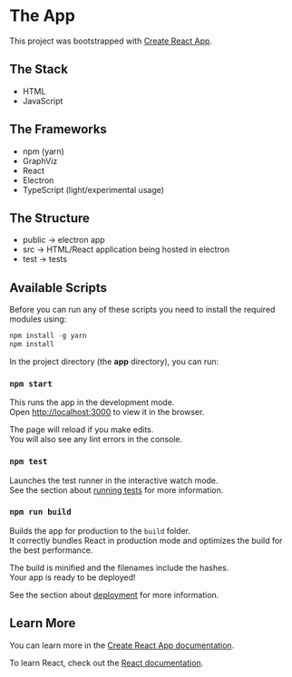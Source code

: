 # The App

This project was bootstrapped with [Create React App](https://github.com/facebook/create-react-app).

## The Stack

* HTML
* JavaScript

## The Frameworks

* npm (yarn)
* GraphViz
* React
* Electron
* TypeScript (light/experimental usage)

## The Structure

- public ->  electron app 
- src -> HTML/React application being hosted in electron
- test -> tests

## Available Scripts

Before you can run any of these scripts you need to install the required modules using:

```js
npm install -g yarn
npm install
```

In the project directory (the **app** directory), you can run:

### `npm start`

This runs the app in the development mode.<br>
Open [http://localhost:3000](http://localhost:3000) to view it in the browser.

The page will reload if you make edits.<br>
You will also see any lint errors in the console.

### `npm test`

Launches the test runner in the interactive watch mode.<br>
See the section about [running tests](https://facebook.github.io/create-react-app/docs/running-tests) for more information.

### `npm run build`

Builds the app for production to the `build` folder.<br>
It correctly bundles React in production mode and optimizes the build for the best performance.

The build is minified and the filenames include the hashes.<br>
Your app is ready to be deployed!

See the section about [deployment](https://facebook.github.io/create-react-app/docs/deployment) for more information.

## Learn More

You can learn more in the [Create React App documentation](https://facebook.github.io/create-react-app/docs/getting-started).

To learn React, check out the [React documentation](https://reactjs.org/).
